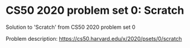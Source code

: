 # CS50 2020 problem set 0: Scratch
Solution to 'Scratch' from CS50 2020 problem set 0

Problem description: https://cs50.harvard.edu/x/2020/psets/0/scratch
